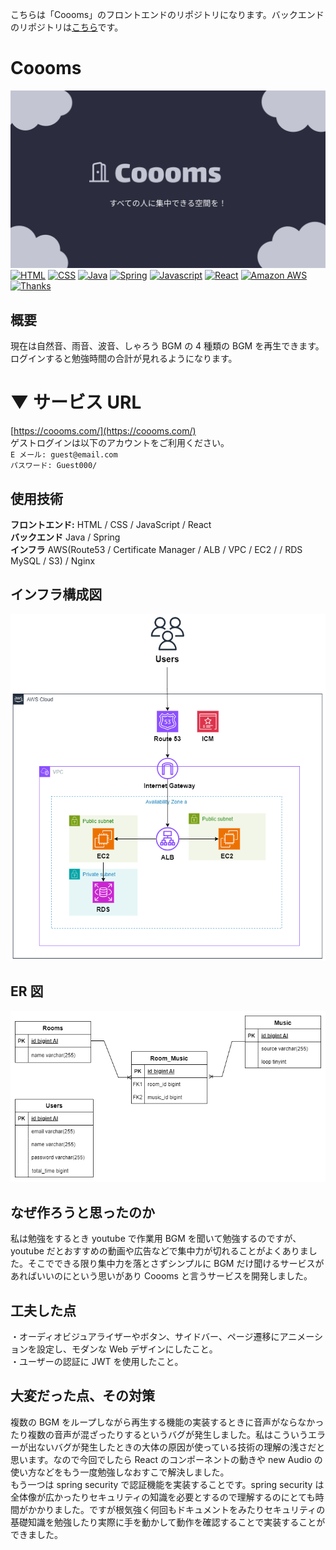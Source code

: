 こちらは「Coooms」のフロントエンドのリポジトリになります。バックエンドのリポジトリは[こちら](https://github.com/Takumi-Itaya/coooms-backend)です。

# Coooms

![service-image](https://github.com/Takumi-Itaya/coooms-frontend/blob/main/public/images/coooms-main-image.png)
[![HTML](https://img.shields.io/badge/HTML-gray?style=flat&logo=html5)](https://developer.mozilla.org/ja/docs/Learn/Getting_started_with_the_web/HTML_basics)
[![CSS](https://img.shields.io/badge/CSS-gray?style=flat&logo=css3&logoColor=%231572B6)](https://developer.mozilla.org/ja/docs/Learn/Getting_started_with_the_web/CSS_basics)
[![Java](https://img.shields.io/badge/Java-gray?style=flat)](https://www.java.com/ja/)
[![Spring](https://img.shields.io/badge/Spring-gray?style=flat&logo=spring)](https://spring.io/)
[![Javascript](https://img.shields.io/badge/Javascript-gray?style=flat&logo=javascript)](https://developer.mozilla.org/ja/docs/Web/JavaScript)
[![React](https://img.shields.io/badge/React-gray?style=flat&logo=React)](https://ja.react.dev/)
[![Amazon AWS](https://img.shields.io/badge/Amazon_AWS-gray?style=flat&logo=amazonwebservices)](https://aws.amazon.com/jp/what-is-aws/)
[![Thanks](https://img.shields.io/badge/Thank%20you-for%20visiting-00aab9)](https://coooms.com/)

## 概要

現在は自然音、雨音、波音、しゃろう BGM の 4 種類の BGM を再生できます。ログインすると勉強時間の合計が見れるようになります。

# ▼ サービス URL

[https://coooms.com/](https://coooms.com/)  
ゲストログインは以下のアカウントをご利用ください。  
`E メール: guest@email.com`  
`パスワード: Guest000/`

## 使用技術

**フロントエンド:** HTML / CSS / JavaScript / React  
**バックエンド** Java / Spring  
**インフラ** AWS(Route53 / Certificate Manager / ALB / VPC / EC2 / / RDS MySQL / S3) / Nginx

## インフラ構成図

![infrastructure-diagram](https://github.com/Takumi-Itaya/coooms-frontend/blob/main/public/images/diagrams/aws-config.drawio.png)

## ER 図

![er-diagram](https://github.com/Takumi-Itaya/coooms-frontend/blob/main/public/images/diagrams/coooms-er-diagram.drawio.png)

## なぜ作ろうと思ったのか

私は勉強をするとき youtube で作業用 BGM を聞いて勉強するのですが、youtube だとおすすめの動画や広告などで集中力が切れることがよくありました。そこでできる限り集中力を落とさずシンプルに BGM だけ聞けるサービスがあればいいのにという思いがあり Coooms と言うサービスを開発しました。

## 工夫した点

・オーディオビジュアライザーやボタン、サイドバー、ページ遷移にアニメーションを設定し、モダンな Web デザインにしたこと。  
・ユーザーの認証に JWT を使用したこと。

## 大変だった点、その対策

複数の BGM をループしながら再生する機能の実装するときに音声がならなかったり複数の音声が混ざったりするというバグが発生しました。私はこういうエラーが出ないバグが発生したときの大体の原因が使っている技術の理解の浅さだと思います。なので今回でしたら React のコンポーネントの動きや new Audio の使い方などをもう一度勉強しなおすこで解決しました。  
もう一つは spring security で認証機能を実装することです。spring security は全体像が広かったりセキュリティの知識を必要とするので理解するのにとても時間がかかりました。ですが根気強く何回もドキュメントをみたりセキュリティの基礎知識を勉強したり実際に手を動かして動作を確認することで実装することができました。
